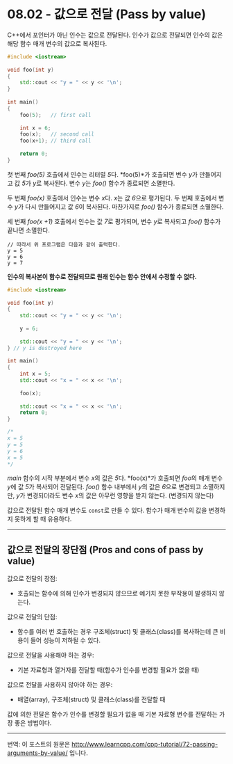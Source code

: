# 08.02 - 값으로 전달 (Pass by value)

C++에서 포인터가 아닌 인수는 값으로 전달된다. 인수가 값으로 전달되면 인수의 값은 해당 함수 매개 변수의 값으로 복사된다.

```cpp
#include <iostream>
 
void foo(int y)
{
    std::cout << "y = " << y << '\n';
}
 
int main()
{
    foo(5);   // first call
 
    int x = 6;
    foo(x);   // second call
    foo(x+1); // third call
 
    return 0;
}
```

첫 번째 *foo(5)* 호출에서 인수는 리터럴 *5*다. *foo(5)*가 호출되면 변수 *y*가 만들어지고 값 *5*가 *y*로 복사된다. 변수 *y*는 *foo()* 함수가 종료되면 소멸한다.

두 번째 *foo(x)* 호출에서 인수는 변수 *x*다. *x*는 값 *6*으로 평가된다. 두 번째 호출에서 변수 *y*가 다시 만들어지고 값 *6*이 복사된다. 마찬가지로 *foo()* 함수가 종료되면 소멸한다.

세 번째 *foo(x +1)* 호출에서 인수는 값 *7*로 평가되며, 변수 *y*로 복사되고 *foo()* 함수가 끝나면 소멸한다.

```
// 따라서 위 프로그램은 다음과 같이 출력한다.
y = 5
y = 6
y = 7
```

**인수의 복사본이 함수로 전달되므로 원래 인수는 함수 안에서 수정할 수 없다.**

```cpp
#include <iostream>
 
void foo(int y)
{
    std::cout << "y = " << y << '\n';
 
    y = 6;
 
    std::cout << "y = " << y << '\n';
} // y is destroyed here
 
int main()
{
    int x = 5;
    std::cout << "x = " << x << '\n';
 
    foo(x);
 
    std::cout << "x = " << x << '\n';
    return 0;
}

/*
x = 5
y = 5
y = 6
x = 5
*/
```

*main* 함수의 시작 부분에서 변수 *x*의 값은 *5*다. *foo(x)*가 호출되면 *foo*의 매개 변수 *y*에 값 *5*가 복사되어 전달된다. *foo()* 함수 내부에서 *y*의 값은 *6*으로 변경되고 소멸하지만, *y*가 변경되더라도 변수 *x*의 값은 아무런 영향을 받지 않는다. (변경되지 않는다)

값으로 전달된 함수 매개 변수도 `const`로 만들 수 있다. 함수가 매개 변수의 값을 변경하지 못하게 할 때 유용하다.

---

## 값으로 전달의 장단점 (Pros and cons of pass by value)

값으로 전달의 장점:

- 호출되는 함수에 의해 인수가 변경되지 않으므로 예기치 못한 부작용이 발생하지 않는다.

값으로 전달의 단점:

- 함수를 여러 번 호출하는 경우 구조체(struct) 및 클래스(class)를 복사하는데 큰 비용이 들어 성능이 저하될 수 있다.

값으로 전달을 사용해야 하는 경우:

- 기본 자료형과 열거자를 전달할 때(함수가 인수를 변경할 필요가 없을 때)

값으로 전달을 사용하지 않아야 하는 경우:

- 배열(array), 구조체(struct) 및 클래스(class)를 전달할 때

값에 의한 전달은 함수가 인수를 변경할 필요가 없을 때 기본 자료형 변수를 전달하는 가장 좋은 방법이다.

---

번역: 이 포스트의 원문은 http://www.learncpp.com/cpp-tutorial/72-passing-arguments-by-value/ 입니다.